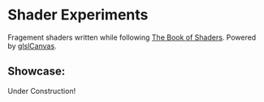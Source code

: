 # Shader Experiments

Fragement shaders written while following [The Book of Shaders](https://thebookofshaders.com). Powered by [glslCanvas](https://github.com/patriciogonzalezvivo/glslCanvas).

## Showcase: 
Under Construction!